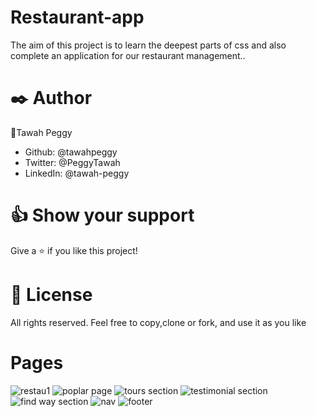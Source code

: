 # Restaurant-app
The aim of this project is to learn the deepest parts of css and also complete an application for our restaurant management..

# ✒️ Author
👤Tawah Peggy

- Github: @tawahpeggy
- Twitter: @PeggyTawah
- LinkedIn: @tawah-peggy

# 👍 Show your support
Give a ⭐️ if you like this project!

# 📝 License
All rights reserved. Feel free to copy,clone or fork, and use it as you like

# Pages
![restau1](https://user-images.githubusercontent.com/40355086/157544918-ad238c85-3103-4d21-b1c5-d4e9a5e64f30.JPG)
![poplar page](https://user-images.githubusercontent.com/40355086/157544951-3430b9e0-167d-4b7f-a710-970ae0facd2a.JPG)
![tours section](https://user-images.githubusercontent.com/40355086/157544960-d24255fa-3551-433d-9f3f-1c146eeb224a.JPG)
![testimonial section](https://user-images.githubusercontent.com/40355086/157544968-78d7d5b2-3328-4b72-8a5c-9d17777f4f7e.JPG)
![find way section](https://user-images.githubusercontent.com/40355086/157544994-87a7eca7-57d3-4622-bcdd-dbe5733b1071.JPG)
![nav](https://user-images.githubusercontent.com/40355086/157834814-c34fe63b-4295-44e8-be0d-f85a114287f0.JPG)
![footer](https://user-images.githubusercontent.com/40355086/157838804-8d386901-ce2c-47d5-a044-6aba70291453.JPG)
